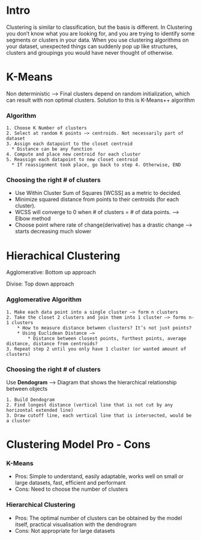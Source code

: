 # Intro
Clustering is similar to classification, but the basis is different. In Clustering you don’t know what you are looking for, and you are trying to identify some segments or clusters in your data. When you use clustering algorithms on your dataset, unexpected things can suddenly pop up like structures, clusters and groupings you would have never thought of otherwise.

# K-Means
Non deterministic —> Final clusters depend on random initialization, which can result with non optimal clusters. Solution to this is K-Means++ algorithm
### Algorithm
    1. Choose K Number of clusters
    2. Select at random K points —> centroids. Not necessarily part of dataset
    3. Assign each datapoint to the closet centroid
      * Distance can be any function
    4. Compute and place new centroid for each cluster
    5. Reassign each datapoint to new closet centroid
      * If reassignment took place, go back to step 4. Otherwise, END

### Choosing the right # of clusters

- Use Within Cluster Sum of Squares [WCSS] as a metric to decided.
- Minimize squared distance from points to their centroids (for each cluster).
- WCSS will converge to 0 when # of clusters = # of data points. —> Elbow method
- Choose point where rate of change(derivative) has a drastic change —> starts decreasing much slower

# Hierachical Clustering
Agglomerative: Bottom up approach

Divise: Top down approach

### Agglomerative Algorithm
    1. Make each data point into a single cluster —> form n clusters
    2. Take the closet 2 clusters and join them into 1 cluster —> forms n-1 clusters
        * How to measure distance between clusters? It’s not just points?
        * Using Euclidean Distance —>
            * Distance between closest points, furthest points, average distance, distance from centroids?
    3. Repeat step 2 until you only have 1 cluster (or wanted amount of clusters)

### Choosing the right # of clusters
 Use  **Dendogram** --> Diagram that shows the hierarchical relationship between objects

    1. Build Dendogram
    2. Find longest distance (vertical line that is not cut by any horizontal extended line)
    3. Draw cutoff line, each vertical line that is intersected, would be a cluster

# Clustering Model Pro - Cons

### K-Means
* Pros: Simple to understand, easily adaptable, works well on small or large datasets, fast, efficient and performant
* Cons: Need to choose the number of clusters

### Hierarchical Clustering
* Pros: The optimal number of clusters can be obtained by the model itself, practical visualisation with the dendrogram
* Cons: Not appropriate for large datasets
